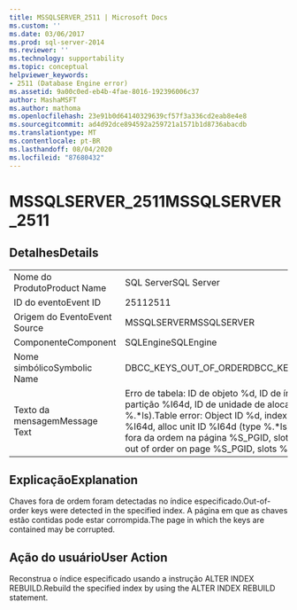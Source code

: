 ```yaml
---
title: MSSQLSERVER_2511 | Microsoft Docs
ms.custom: ''
ms.date: 03/06/2017
ms.prod: sql-server-2014
ms.reviewer: ''
ms.technology: supportability
ms.topic: conceptual
helpviewer_keywords:
- 2511 (Database Engine error)
ms.assetid: 9a00c0ed-eb4b-4fae-8016-192396006c37
author: MashaMSFT
ms.author: mathoma
ms.openlocfilehash: 23e91b0d64140329639cf57f3a336cd2eab8e4e8
ms.sourcegitcommit: ad4d92dce894592a259721a1571b1d8736abacdb
ms.translationtype: MT
ms.contentlocale: pt-BR
ms.lasthandoff: 08/04/2020
ms.locfileid: "87680432"
---
```

# <a name="mssqlserver_2511"></a><span data-ttu-id="46b08-102">MSSQLSERVER_2511</span><span class="sxs-lookup"><span data-stu-id="46b08-102">MSSQLSERVER_2511</span></span>
    
## <a name="details"></a><span data-ttu-id="46b08-103">Detalhes</span><span class="sxs-lookup"><span data-stu-id="46b08-103">Details</span></span>  
  
|||  
|-|-|  
|<span data-ttu-id="46b08-104">Nome do Produto</span><span class="sxs-lookup"><span data-stu-id="46b08-104">Product Name</span></span>|<span data-ttu-id="46b08-105">SQL Server</span><span class="sxs-lookup"><span data-stu-id="46b08-105">SQL Server</span></span>|  
|<span data-ttu-id="46b08-106">ID do evento</span><span class="sxs-lookup"><span data-stu-id="46b08-106">Event ID</span></span>|<span data-ttu-id="46b08-107">2511</span><span class="sxs-lookup"><span data-stu-id="46b08-107">2511</span></span>|  
|<span data-ttu-id="46b08-108">Origem do Evento</span><span class="sxs-lookup"><span data-stu-id="46b08-108">Event Source</span></span>|<span data-ttu-id="46b08-109">MSSQLSERVER</span><span class="sxs-lookup"><span data-stu-id="46b08-109">MSSQLSERVER</span></span>|  
|<span data-ttu-id="46b08-110">Componente</span><span class="sxs-lookup"><span data-stu-id="46b08-110">Component</span></span>|<span data-ttu-id="46b08-111">SQLEngine</span><span class="sxs-lookup"><span data-stu-id="46b08-111">SQLEngine</span></span>|  
|<span data-ttu-id="46b08-112">Nome simbólico</span><span class="sxs-lookup"><span data-stu-id="46b08-112">Symbolic Name</span></span>|<span data-ttu-id="46b08-113">DBCC_KEYS_OUT_OF_ORDER</span><span class="sxs-lookup"><span data-stu-id="46b08-113">DBCC_KEYS_OUT_OF_ORDER</span></span>|  
|<span data-ttu-id="46b08-114">Texto da mensagem</span><span class="sxs-lookup"><span data-stu-id="46b08-114">Message Text</span></span>|<span data-ttu-id="46b08-115">Erro de tabela: ID de objeto %d, ID de índice %d, ID de partição %I64d, ID de unidade de alocação %I64d (tipo %.\*ls).</span><span class="sxs-lookup"><span data-stu-id="46b08-115">Table error: Object ID %d, index ID %d, partition ID %I64d, alloc unit ID %I64d (type %.\*ls).</span></span> <span data-ttu-id="46b08-116">As chaves estão fora da ordem na página %S_PGID, slots %d e %d.</span><span class="sxs-lookup"><span data-stu-id="46b08-116">Keys out of order on page %S_PGID, slots %d and %d.</span></span>|  
  
## <a name="explanation"></a><span data-ttu-id="46b08-117">Explicação</span><span class="sxs-lookup"><span data-stu-id="46b08-117">Explanation</span></span>  
 <span data-ttu-id="46b08-118">Chaves fora de ordem foram detectadas no índice especificado.</span><span class="sxs-lookup"><span data-stu-id="46b08-118">Out-of-order keys were detected in the specified index.</span></span> <span data-ttu-id="46b08-119">A página em que as chaves estão contidas pode estar corrompida.</span><span class="sxs-lookup"><span data-stu-id="46b08-119">The page in which the keys are contained may be corrupted.</span></span>  
  
## <a name="user-action"></a><span data-ttu-id="46b08-120">Ação do usuário</span><span class="sxs-lookup"><span data-stu-id="46b08-120">User Action</span></span>  
 <span data-ttu-id="46b08-121">Reconstrua o índice especificado usando a instrução ALTER INDEX REBUILD.</span><span class="sxs-lookup"><span data-stu-id="46b08-121">Rebuild the specified index by using the ALTER INDEX REBUILD statement.</span></span>  
  
  
